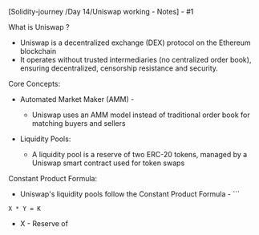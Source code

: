 
[Solidity-journey /Day 14/Uniswap working - Notes] - #1


What is Uniswap ? 

- Uniswap is a decentralized exchange (DEX) protocol on the Ethereum blockchain 
- It operates without trusted intermediaries (no centralized order book), ensuring decentralized, censorship resistance and security.


Core Concepts:

- Automated Market Maker (AMM) - 
    - Uniswap uses an AMM model instead of traditional order book for matching buyers and sellers

- Liquidity Pools:
    - A liquidity pool is a reserve of two ERC-20 tokens, managed by a Uniswap smart contract used for token swaps 



Constant Product Formula: 

- Uniswap's liquidity pools follow the Constant Product Formula - ```
```
X * Y = K
```
- X - Reserve of 
